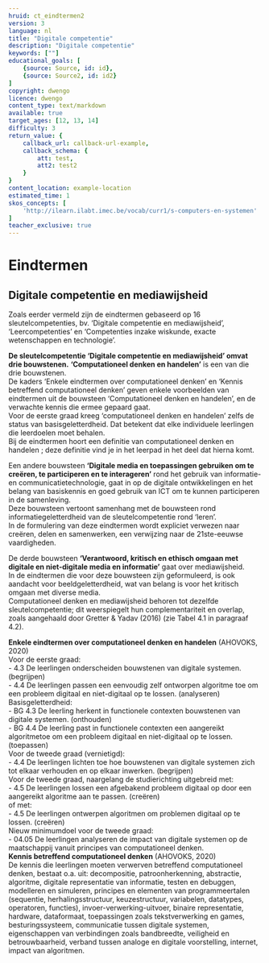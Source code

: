 ```yaml
---
hruid: ct_eindtermen2
version: 3
language: nl
title: "Digitale competentie"
description: "Digitale competentie"
keywords: [""]
educational_goals: [
    {source: Source, id: id}, 
    {source: Source2, id: id2}
]
copyright: dwengo
licence: dwengo
content_type: text/markdown
available: true
target_ages: [12, 13, 14]
difficulty: 3
return_value: {
    callback_url: callback-url-example,
    callback_schema: {
        att: test,
        att2: test2
    }
}
content_location: example-location
estimated_time: 1
skos_concepts: [
    'http://ilearn.ilabt.imec.be/vocab/curr1/s-computers-en-systemen'
]
teacher_exclusive: true
---
```


# Eindtermen

## Digitale competentie en mediawijsheid

Zoals eerder vermeld zijn de eindtermen gebaseerd op 16 sleutelcompetenties, bv. ‘Digitale competentie en mediawijsheid’, ‘Leercompetenties’ en ‘Competenties inzake wiskunde, exacte wetenschappen en technologie’. 

**De sleutelcompetentie ‘Digitale competentie en mediawijsheid’ omvat drie bouwstenen.** **‘Computationeel denken en handelen’** is een van die drie bouwstenen.<br>
De kaders ‘Enkele eindtermen over computationeel denken’ en ‘Kennis betreffend computationeel denken’ geven enkele voorbeelden van eindtermen uit de bouwsteen ‘Computationeel denken en handelen’, en de verwachte kennis die ermee gepaard gaat. <br>
Voor de eerste graad kreeg ‘computationeel denken en handelen’ zelfs de status van basisgeletterdheid. Dat betekent dat elke individuele leerlingen die leerdoelen moet behalen. <br>Bij de eindtermen hoort een definitie van computationeel denken en handelen ; deze definitie vind je in het leerpad in het deel dat hierna komt.

Een andere bouwsteen **‘Digitale media en toepassingen gebruiken om te creëren, te participeren en te interageren’** rond het gebruik van informatie- en communicatietechnologie, gaat in op de digitale ontwikkelingen en het belang van basiskennis en goed gebruik van ICT om te kunnen participeren in de samenleving.<br>
Deze bouwsteen vertoont samenhang met de bouwsteen rond informatiegeletterdheid van de sleutelcompetentie rond ‘leren’. <br>In de formulering van deze eindtermen
wordt expliciet verwezen naar creëren, delen en samenwerken, een verwijzing naar de 21ste-eeuwse vaardigheden.

De derde bouwsteen **‘Verantwoord, kritisch en ethisch omgaan met digitale en niet-digitale media en informatie’** gaat over mediawijsheid.<br> In de eindtermen
die voor deze bouwsteen zijn geformuleerd, is ook aandacht voor beeldgeletterdheid, wat van belang is voor het kritisch omgaan met diverse media.<br> Computationeel
denken en mediawijsheid behoren tot dezelfde sleutelcompetentie; dit weerspiegelt hun complementariteit en overlap, zoals aangehaald door Gretter & Yadav (2016) (zie Tabel 4.1 in paragraaf 4.2).

<div class="alert alert-box alert-warning">
<strong>Enkele eindtermen over computationeel denken en handelen</strong> (AHOVOKS, 2020)<br>
Voor de eerste graad:<br>
- 4.3 De leerlingen onderscheiden bouwstenen van digitale systemen. (begrijpen)<br>
-  4.4 De leerlingen passen een eenvoudig zelf ontworpen algoritme toe om een probleem digitaal en niet-digitaal op te lossen. (analyseren)<br>
Basisgeletterdheid:<br>
- BG 4.3 De leerling herkent in functionele contexten bouwstenen van digitale systemen. (onthouden)<br>
- BG 4.4 De leerling past in functionele contexten een aangereikt algoritmetoe om een probleem digitaal en niet-digitaal op te lossen. (toepassen)<br>
Voor de tweede graad (vernietigd):<br>
- 4.4 De leerlingen lichten toe hoe bouwstenen van digitale systemen zich tot elkaar verhouden en op elkaar inwerken. (begrijpen)<br>
Voor de tweede graad, naargelang de studierichting uitgebreid met:<br>
- 4.5 De leerlingen lossen een afgebakend probleem digitaal op door een aangereikt algoritme aan te passen. (creëren)<br>
of met:<br>
- 4.5 De leerlingen ontwerpen algoritmen om problemen digitaal op te lossen. (creëren)<br>
Nieuw minimumdoel voor de tweede graad:<br>
- 04.05 De leerlingen analyseren de impact van digitale systemen op de maatschappij vanuit principes van computationeel denken.    
</div>

<div class="alert alert-box alert-warning">
    <strong>Kennis betreffend computationeel denken</strong> (AHOVOKS, 2020)<br> 
De kennis die leerlingen moeten verwerven betreffend computationeel denken, bestaat o.a. uit: decompositie, patroonherkenning, abstractie, algoritme,
digitale representatie van informatie, testen en debuggen, modelleren en simuleren, principes en elementen van programmeertalen (sequentie, herhalingsstructuur,
keuzestructuur, variabelen, datatypes, operatoren, functies), invoer-verwerking-uitvoer, binaire representatie, hardware, dataformaat, toepassingen
zoals tekstverwerking en games, besturingssysteem, communicatie tussen digitale systemen, eigenschappen van verbindingen zoals bandbreedte,
veiligheid en betrouwbaarheid, verband tussen analoge en digitale voorstelling, internet, impact van algoritmen.
</div>


